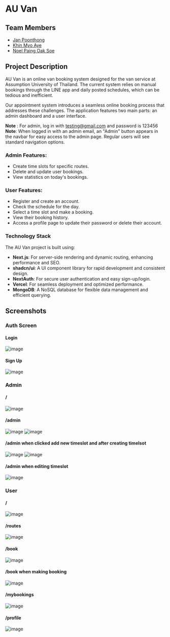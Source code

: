 # AU Van

## Team Members
- [Jan Poonthong](https://github.com/JanPoonthong)
- [Khin Myo Aye](https://github.com/Ariel-Khin99)
- [Noel Paing Oak Soe](https://github.com/NoelPOS)

## Project Description
AU Van is an online van booking system designed for the van service at Assumption University of Thailand. The current system relies on manual bookings through the LINE app and daily posted schedules, which can be tedious and inefficient. 

Our appointment system introduces a seamless online booking process that addresses these challenges. The application features two main parts: an admin dashboard and a user interface.

**Note** : For admin, log in with testing@gmail.com and password is 123456
**Note**: When logged in with an admin email, an "Admin" button appears in the navbar for easy access to the admin page. Regular users will see standard navigation options.

### Admin Features:
- Create time slots for specific routes.
- Delete and update user bookings.
- View statistics on today's bookings.

### User Features:
- Register and create an account.
- Check the schedule for the day.
- Select a time slot and make a booking.
- View their booking history.
- Access a profile page to update their password or delete their account.

### Technology Stack
The AU Van project is built using:

- **Next.js**: For server-side rendering and dynamic routing, enhancing performance and SEO.
- **shadcn/ui**: A UI component library for rapid development and consistent design.
- **NextAuth**: For secure user authentication and easy sign-up/login.
- **Vercel**: For seamless deployment and optimized performance.
- **MongoDB**: A NoSQL database for flexible data management and efficient querying.

## Screenshots

### Auth Screen

#### Login
![image](https://github.com/user-attachments/assets/fbc20ea7-b86d-4122-9288-7636dc97dc72)

#### Sign Up
![image](https://github.com/user-attachments/assets/e8e84b46-d6aa-463e-aef8-d0a62f603944)


### Admin 

#### /
![image](https://github.com/user-attachments/assets/3a7986f1-fc45-433b-a8a2-0dbc09e4b0ce)

#### /admin
![image](https://github.com/user-attachments/assets/654dd0b0-e743-42a3-bf86-960593e69437)
![image](https://github.com/user-attachments/assets/e59ea9d5-59e3-42d7-9271-b58b00778ec1)

#### /admin when clicked add new timeslot and after creating timelsot
![image](https://github.com/user-attachments/assets/3f9f21d5-3247-46d4-bf9d-6742789863cb)
![image](https://github.com/user-attachments/assets/de481125-5a63-41d4-a719-e48ed9ecbd9a)

#### /admin when editing timeslot
![image](https://github.com/user-attachments/assets/306c8c2b-9536-4fb8-a54e-7bd33b97bc52)


### User 

#### /
![image](https://github.com/user-attachments/assets/83f172f5-8da7-401e-acc3-45de583fdd7d)

#### /routes
![image](https://github.com/user-attachments/assets/1241269e-fb76-4a51-b638-4ceeca0488ac)

#### /book
![image](https://github.com/user-attachments/assets/689ad31c-e440-49dc-b00f-4194ab2561d3)

#### /book when making booking
![image](https://github.com/user-attachments/assets/9aa01a9c-50c2-41d6-ab3e-2da18a6f4c60)

#### /mybookings
![image](https://github.com/user-attachments/assets/e5b9090d-f3fa-4720-9a1a-a8549ee1933a)

#### /profile
![image](https://github.com/user-attachments/assets/7926096f-cc17-43bc-8d54-0d76175f54d9)





